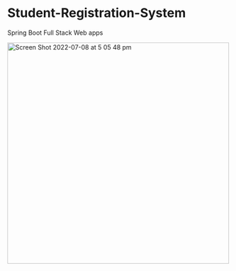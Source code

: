 # Student-Registration-System
Spring Boot Full Stack Web apps

<img width="500" alt="Screen Shot 2022-07-08 at 5 05 48 pm" src="https://user-images.githubusercontent.com/53434429/177938172-2bd2cc35-66f3-4a62-8ecc-29e2f1445e06.png">
